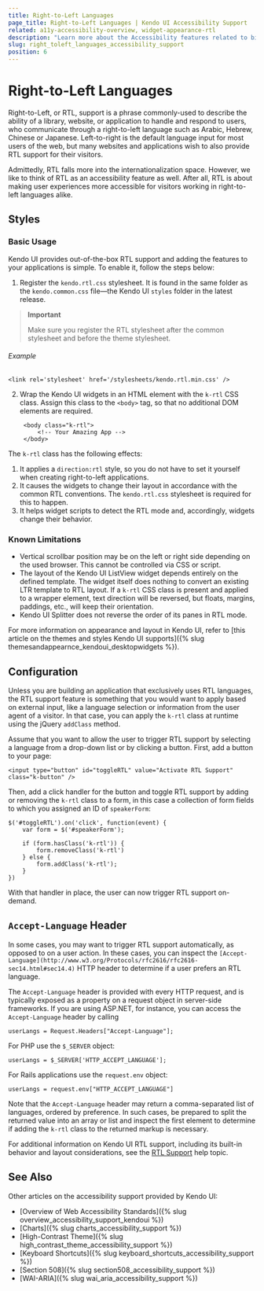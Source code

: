 ```yaml
---
title: Right-to-Left Languages
page_title: Right-to-Left Languages | Kendo UI Accessibility Support
related: a11y-accessibility-overview, widget-appearance-rtl
description: "Learn more about the Accessibility features related to bidirectional languages, supported by Kendo UI controls."
slug: right_toleft_languages_accessibility_support
position: 6
---
```


# Right-to-Left Languages

Right-to-Left, or RTL, support is a phrase commonly-used to describe the ability of a library, website, or application to handle and respond to users, who communicate through a right-to-left language such as Arabic, Hebrew, Chinese or Japanese. Left-to-right is the default language input for most users of the web, but many websites and applications wish to also provide RTL support for their visitors.

Admittedly, RTL falls more into the internationalization space. However, we like to think of RTL as an accessibility feature as well. After all, RTL is about making user experiences more accessible for visitors working in right-to-left languages alike.

## Styles

### Basic Usage

Kendo UI provides out-of-the-box RTL support and adding the features to your applications is simple. To enable it, follow the steps below:

1. Register the `kendo.rtl.css` stylesheet. It is found in the same folder as the `kendo.common.css` file&mdash;the Kendo UI `styles` folder in the latest release.

> **Important**
>
> Make sure you register the RTL stylesheet after the common stylesheet and before the theme stylesheet.

###### Example

	<link rel='stylesheet' href='/stylesheets/kendo.rtl.min.css' />

2. Wrap the Kendo UI widgets in an HTML element with the `k-rtl` CSS class. Assign this class to the `<body>` tag, so that no additional DOM elements are required.

		<body class="k-rtl">
			<!-- Your Amazing App -->
		</body>

The `k-rtl` class has the following effects:

1. It applies a `direction:rtl` style, so you do not have to set it yourself when creating right-to-left applications.
2. It causes the widgets to change their layout in accordance with the common RTL conventions. The `kendo.rtl.css` stylesheet is required for this to happen.
3. It helps widget scripts to detect the RTL mode and, accordingly, widgets change their behavior.

### Known Limitations

* Vertical scrollbar position may be on the left or right side depending on the used browser. This cannot be controlled via CSS or script.
* The layout of the Kendo UI ListView widget depends entirely on the defined template. The widget itself does nothing to convert an existing LTR template to RTL layout. If a `k-rtl` CSS class is present and applied to a wrapper element, text direction will be reversed, but floats, margins, paddings, etc., will keep their orientation.
* Kendo UI Splitter does not reverse the order of its panes in RTL mode.

For more information on appearance and layout in Kendo UI, refer to [this article on the themes and styles Kendo UI supports]({% slug themesandappearnce_kendoui_desktopwidgets %}).

## Configuration

Unless you are building an application that exclusively uses RTL languages, the RTL support feature is something that you would want to apply based on external input, like a language selection or information from the user agent of a visitor. In that case, you can apply the `k-rtl` class at runtime using the jQuery `addClass` method.

Assume that you want to allow the user to trigger RTL support by selecting a language from a drop-down list or by clicking a button. First, add a button to your page:

	<input type="button" id="toggleRTL" value="Activate RTL Support" class="k-button" />

Then, add a click handler for the button and toggle RTL support by adding or removing the `k-rtl` class to a form, in this case a collection of form fields to which you assigned an ID of `speakerForm`:

	$('#toggleRTL').on('click', function(event) {
		var form = $('#speakerForm');

		if (form.hasClass('k-rtl')) {
			form.removeClass('k-rtl')
		} else {
			form.addClass('k-rtl');
		}
	})

With that handler in place, the user can now trigger RTL support on-demand.

## `Accept-Language` Header

In some cases, you may want to trigger RTL support automatically, as opposed to on a user action. In these cases, you can inspect the `[Accept-Language](http://www.w3.org/Protocols/rfc2616/rfc2616-sec14.html#sec14.4)` HTTP header to determine if a user prefers an RTL language.

The `Accept-Language` header is provided with every HTTP request, and is typically exposed as a property on a request object in server-side frameworks. If you are using ASP.NET, for instance, you can access the `Accept-Language` header by calling

	userLangs = Request.Headers["Accept-Language"];

For PHP use the `$_SERVER` object:

	userLangs = $_SERVER['HTTP_ACCEPT_LANGUAGE'];

For Rails applications use the `request.env` object:

	userLangs = request.env["HTTP_ACCEPT_LANGUAGE"]

Note that the `Accept-Language` header may return a comma-separated list of languages, ordered by preference. In such cases, be prepared to split the returned value into an array or list and inspect the first element to determine if adding the `k-rtl` class to the returned markup is necessary.

For additional information on Kendo UI RTL support, including its built-in behavior and layout considerations, see the [RTL Support](/web/appearance-rtl) help topic.

## See Also

Other articles on the accessibility support provided by Kendo UI:

* [Overview of Web Accessibility Standards]({% slug overview_accessibility_support_kendoui %})
* [Charts]({% slug charts_accessibility_support %})
* [High-Contrast Theme]({% slug high_contrast_theme_accessibility_support %})
* [Keyboard Shortcuts]({% slug keyboard_shortcuts_accessibility_support %})
* [Section 508]({% slug section508_accessibility_support %})
* [WAI-ARIA]({% slug wai_aria_accessibility_support %})
